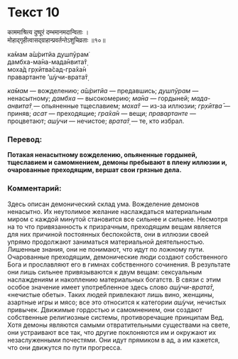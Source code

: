 # Текст 10

काममाश्रित्य दुष्पूरं दम्भमानमदान्विताः ।  
मोहाद्‌गृहीत्वासद्ग्राहान्प्रवर्तन्तेऽशुचिव्रताः ॥१०॥

ка̄мам а̄ш́ритйа душпӯрам̇  
дамбха-ма̄на-мада̄нвита̄т̣  
моха̄д гр̣хӣтва̄сад-гра̄ха̄н  
правартанте ’ш́учи-врата̄т̣

_ка̄мам_ — вожделению; _а̄ш́ритйа_ — предавшись; _душпӯрам_ — ненасытному; _дамбха_ — высокомерию; _ма̄на_ — гордыней; _мада-анвита̄т̣_ — опьяненные тщеславием; _моха̄т_ — из-за иллюзии; _гр̣хӣтва̄_ — приняв; _асат_ — преходящие; _гра̄ха̄н_ — вещи; _правартанте_ — процветают; _аш́учи_ — нечистое; _врата̄т̣_ — те, кто избрал.

### Перевод:

**Потакая ненасытному вожделению, опьяненные гордыней, тщеславием и самомнением, демоны пребывают в плену иллюзии и, очарованные преходящим, вершат свои грязные дела.**

### Комментарий:

Здесь описан демонический склад ума. Вожделение демонов ненасытно. Их неутолимое желание наслаждаться материальным миром с каждой минутой становится все сильнее и сильнее. Несмотря на то что привязанность к призрачным, преходящим вещам является для них причиной постоянных беспокойств, они в иллюзии своей упрямо продолжают заниматься материальной деятельностью. Лишенные знания, они не понимают, что идут по ложному пути. Очарованные преходящим, демонические люди создают собственного Бога и прославляют его в гимнах собственного сочинения. В результате они лишь сильнее привязываются к двум вещам: сексуальным наслаждениям и накоплению материальных богатств. В связи с этим особое значение имеет употребленное здесь слово _аш́учи-врата̄т̣,_ «нечистые обеты». Таких людей привлекают лишь вино, женщины, азартные игры и мясо; все это относится к категории _аш́учи,_ нечистых привычек. Движимые гордостью и самомнением, они создают собственные религиозные системы, противоречащие принципам Вед. Хотя демоны являются самыми отвратительными существами на свете, они устраивают все так, что другие поклоняются им и окружают их незаслуженными почестями. Они идут прямиком в ад, а им кажется, что они движутся по пути прогресса.